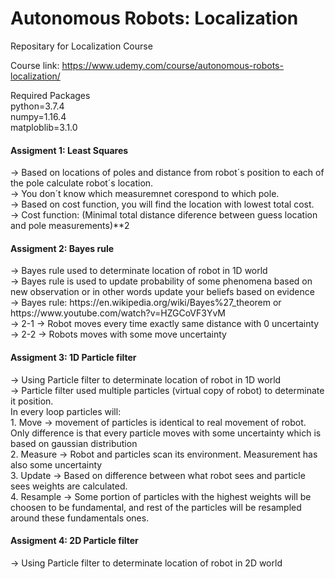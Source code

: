 # Autonomous Robots: Localization
Repositary for Localization Course

Course link: https://www.udemy.com/course/autonomous-robots-localization/

Required Packages <br>
python=3.7.4 <br>
numpy=1.16.4 <br>
matploblib=3.1.0

<h4>Assigment 1: Least Squares</h4>
-> Based on locations of poles and distance from robot´s position to each of the pole calculate robot´s location.<br>
-> You don´t know which measuremnet corespond to which pole. <br>
-> Based on cost function, you will find the location with lowest total cost.<br>
-> Cost function: (Minimal total distance diference between guess location and pole measurements)**2 <br>

<h4>Assigment 2: Bayes rule</h4>
-> Bayes rule used to determinate location of robot in 1D world <br>
-> Bayes rule is used to update probability of some phenomena based on new observation or in other words update your beliefs based on evidence <br>
-> Bayes rule: https://en.wikipedia.org/wiki/Bayes%27_theorem or https://www.youtube.com/watch?v=HZGCoVF3YvM <br>
-> 2-1 -> Robot moves every time exactly same distance with 0 uncertainty <br>
-> 2-2 -> Robots moves with some move uncertainty <br>

<h4>Assigment 3: 1D Particle filter</h4>
-> Using Particle filter to determinate location of robot in 1D world <br>
-> Particle filter used multiple particles (virtual copy of robot) to determinate it position. <br>
In every loop particles will: <br>
    1. Move -> movement of particles is identical to real movement of robot. Only difference is that every particle moves with some uncertainty which is based on gaussian distribution <br>
    2. Measure -> Robot and particles scan its environment. Measurement has also some uncertainty <br>
    3. Update -> Based on difference between what robot sees and particle sees weights are calculated. <br>
    4. Resample -> Some portion of particles with the highest weights will be choosen to be fundamental, and rest of the particles will be resampled around these fundamentals ones. <br>

<h4>Assigment 4: 2D Particle filter</h4>
-> Using Particle filter to determinate location of robot in 2D world
